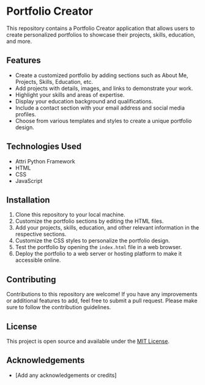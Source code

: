 # Portfolio Creator

This repository contains a Portfolio Creator application that allows users to create personalized portfolios to showcase their projects, skills, education, and more.

## Features

- Create a customized portfolio by adding sections such as About Me, Projects, Skills, Education, etc.
- Add projects with details, images, and links to demonstrate your work.
- Highlight your skills and areas of expertise.
- Display your education background and qualifications.
- Include a contact section with your email address and social media profiles.
- Choose from various templates and styles to create a unique portfolio design.

## Technologies Used

- Attri Python Framework
- HTML
- CSS
- JavaScript


## Installation

1. Clone this repository to your local machine.
2. Customize the portfolio sections by editing the HTML files.
3. Add your projects, skills, education, and other relevant information in the respective sections.
4. Customize the CSS styles to personalize the portfolio design.
5. Test the portfolio by opening the `index.html` file in a web browser.
6. Deploy the portfolio to a web server or hosting platform to make it accessible online.

## Contributing

Contributions to this repository are welcome! If you have any improvements or additional features to add, feel free to submit a pull request. Please make sure to follow the contribution guidelines.

## License

This project is open source and available under the [MIT License](https://opensource.org/licenses/MIT).

## Acknowledgements

- [Add any acknowledgements or credits]


